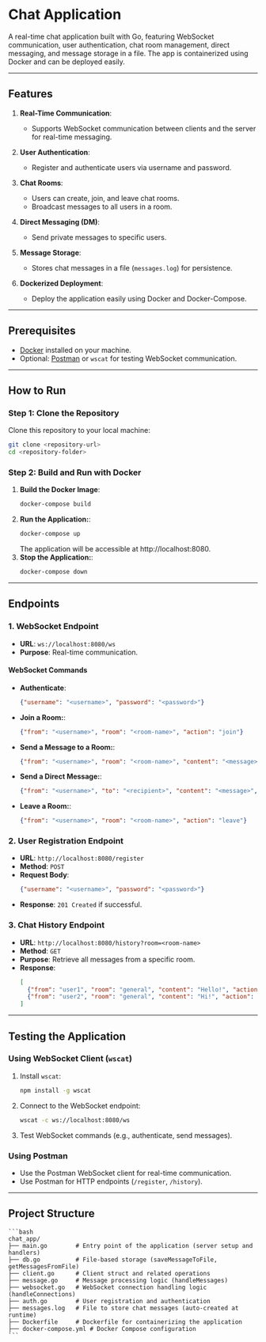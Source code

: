 # Chat Application

A real-time chat application built with Go, featuring WebSocket communication, user authentication, chat room management, direct messaging, and message storage in a file. The app is containerized using Docker and can be deployed easily.

---

## **Features**

1. **Real-Time Communication**:
   - Supports WebSocket communication between clients and the server for real-time messaging.

2. **User Authentication**:
   - Register and authenticate users via username and password.

3. **Chat Rooms**:
   - Users can create, join, and leave chat rooms.
   - Broadcast messages to all users in a room.

4. **Direct Messaging (DM)**:
   - Send private messages to specific users.

5. **Message Storage**:
   - Stores chat messages in a file (`messages.log`) for persistence.

6. **Dockerized Deployment**:
   - Deploy the application easily using Docker and Docker-Compose.

---

## **Prerequisites**

- [Docker](https://www.docker.com/) installed on your machine.
- Optional: [Postman](https://www.postman.com/) or `wscat` for testing WebSocket communication.

---

## **How to Run**

### **Step 1: Clone the Repository**
Clone this repository to your local machine:
```bash
git clone <repository-url>
cd <repository-folder>
```

### **Step 2: Build and Run with Docker**

1. **Build the Docker Image**:
   ```bash
   docker-compose build
   ```
2. **Run the Application:**:
   ```bash
   docker-compose up
   ```
   The application will be accessible at http://localhost:8080.
3. **Stop the Application:**:
   ```bash
   docker-compose down
   ```

---

## **Endpoints**

### **1. WebSocket Endpoint**
- **URL**: `ws://localhost:8080/ws`
- **Purpose**: Real-time communication.

#### **WebSocket Commands**
- **Authenticate**:
  ```json
  {"username": "<username>", "password": "<password>"}
  ```
- **Join a Room:**:
  ```json
  {"from": "<username>", "room": "<room-name>", "action": "join"}
  ```
- **Send a Message to a Room:**:
  ```json
  {"from": "<username>", "room": "<room-name>", "content": "<message>", "action": "message"}
  ```
- **Send a Direct Message:**:
  ```json
  {"from": "<username>", "to": "<recipient>", "content": "<message>", "action": "message"}
  ```
- **Leave a Room:**:
  ```json
  {"from": "<username>", "room": "<room-name>", "action": "leave"}
  ```

### **2. User Registration Endpoint**
- **URL**: `http://localhost:8080/register`
- **Method**: `POST`
- **Request Body**:
  ```json
  {"username": "<username>", "password": "<password>"}
  ```
- **Response**: `201 Created` if successful.

### **3. Chat History Endpoint**
- **URL**: `http://localhost:8080/history?room=<room-name>`
- **Method**: `GET`
- **Purpose**: Retrieve all messages from a specific room.
- **Response**:
  ```json
  [
    {"from": "user1", "room": "general", "content": "Hello!", "action": "message"},
    {"from": "user2", "room": "general", "content": "Hi!", "action": "message"}
  ]
  ```

---

## **Testing the Application**

### **Using WebSocket Client (`wscat`)**
1. Install `wscat`:
   ```bash
   npm install -g wscat
   ```
2. Connect to the WebSocket endpoint:
   ```bash
   wscat -c ws://localhost:8080/ws
   ```
3. Test WebSocket commands (e.g., authenticate, send messages).

### **Using Postman**
- Use the Postman WebSocket client for real-time communication.
- Use Postman for HTTP endpoints (`/register`, `/history`).

---

## **Project Structure**

    ```bash
    chat_app/
    ├── main.go        # Entry point of the application (server setup and handlers)
    ├── db.go          # File-based storage (saveMessageToFile, getMessagesFromFile)
    ├── client.go      # Client struct and related operations
    ├── message.go     # Message processing logic (handleMessages)
    ├── websocket.go   # WebSocket connection handling logic (handleConnections)
    ├── auth.go        # User registration and authentication
    ├── messages.log   # File to store chat messages (auto-created at runtime)
    ├── Dockerfile     # Dockerfile for containerizing the application
    ├── docker-compose.yml # Docker Compose configuration
    ```
